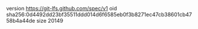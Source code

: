 version https://git-lfs.github.com/spec/v1
oid sha256:0d4492dd23bf35511ddd014d6f6585eb0f3b8271ec47cb38601cb4758b4a44de
size 20149
